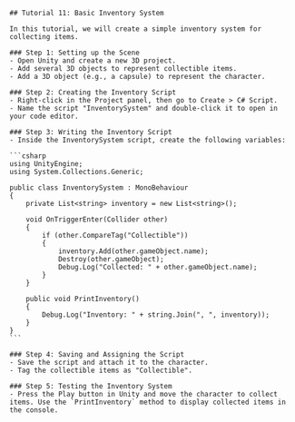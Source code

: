 
    ## Tutorial 11: Basic Inventory System

    In this tutorial, we will create a simple inventory system for collecting items.

    ### Step 1: Setting up the Scene
    - Open Unity and create a new 3D project.
    - Add several 3D objects to represent collectible items.
    - Add a 3D object (e.g., a capsule) to represent the character.

    ### Step 2: Creating the Inventory Script
    - Right-click in the Project panel, then go to Create > C# Script.
    - Name the script "InventorySystem" and double-click it to open in your code editor.

    ### Step 3: Writing the Inventory Script
    - Inside the InventorySystem script, create the following variables:

    ```csharp
    using UnityEngine;
    using System.Collections.Generic;

    public class InventorySystem : MonoBehaviour
    {
        private List<string> inventory = new List<string>();

        void OnTriggerEnter(Collider other)
        {
            if (other.CompareTag("Collectible"))
            {
                inventory.Add(other.gameObject.name);
                Destroy(other.gameObject);
                Debug.Log("Collected: " + other.gameObject.name);
            }
        }

        public void PrintInventory()
        {
            Debug.Log("Inventory: " + string.Join(", ", inventory));
        }
    }
    ```

    ### Step 4: Saving and Assigning the Script
    - Save the script and attach it to the character.
    - Tag the collectible items as "Collectible".

    ### Step 5: Testing the Inventory System
    - Press the Play button in Unity and move the character to collect items. Use the `PrintInventory` method to display collected items in the console.
    